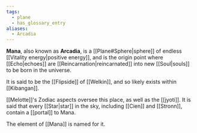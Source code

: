 ```yaml
---
tags:
  - plane
  - has_glossary_entry
aliases:
  - Arcadia
---
```

**Mana**, also known as **Arcadia**, is a [[Plane#Sphere|sphere]] of endless [[Vitality energy|positive energy]], and is the origin point where [[Echo|echoes]] are [[Reincarnation|reincarnated]] into new [[Soul|souls]] to be born in the universe. 

It is said to be the [[Flipside]] of [[Welkin]], and so likely exists within [[Kibangan]].

[[Melotte]]'s Zodiac aspects oversee this place, as well as the [[jyoti]]. It is said that every [[Star|star]] in the sky, including [[Cien]] and [[Stronn]], contain a [[portal]] to Mana.

The element of [[Mana]] is named for it.